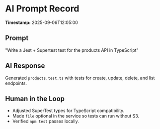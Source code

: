 # AI Prompt Record

**Timestamp:** 2025-09-06T12:05:00

## Prompt

"Write a Jest + Supertest test for the products API in TypeScript"

## AI Response

Generated `products.test.ts` with tests for create, update, delete, and list endpoints.

## Human in the Loop

- Adjusted SuperTest types for TypeScript compatibility.
- Made `file` optional in the service so tests can run without S3.
- Verified `npm test` passes locally.
